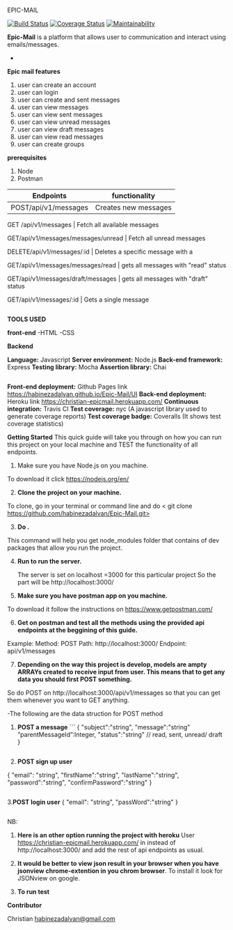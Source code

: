 
EPIC-MAIL

[![Build Status](https://www.travis-ci.org/habinezadalvan/Epic-Mail.svg?branch=develop)](https://www.travis-ci.org/habinezadalvan/Epic-Mail)
[![Coverage Status](https://coveralls.io/repos/github/habinezadalvan/Epic-Mail/badge.svg?branch=ch-tests-work-%23164599870)](https://coveralls.io/github/habinezadalvan/Epic-Mail?branch=ch-tests-work-%23164599870)
[![Maintainability](https://api.codeclimate.com/v1/badges/b79352a37d48aa74aed3/maintainability)](https://codeclimate.com/github/habinezadalvan/Epic-Mail/maintainability)

**Epic-Mail** is a platform that allows user to communication and interact using emails/messages.

*
**Epic mail features**
1. user can create an account
2. user can login
3. user can create and sent messages
4. user can view messages
5. user can view sent messages
6. user can view unread messages
7. user can view draft messages
8. user can view read messages 
9. user can create groups 


**prerequisites**
1. Node
2. Postman

Endpoints | functionality
------------ | -------------
POST/api/v1/messages | Creates new messages
	
GET	/api/v1/messages | Fetch all available messages

GET/api/v1/messages/messages/unread | Fetch all unread messages

DELETE/api/v1/messages/:id | Deletes a specific message with a

GET/api/v1/messages/messages/read | gets all messages with "read" status

GET/api/v1/messages/draft/messages | gets all messages with "draft" status

GET/api/v1/messages/:id | Gets a single message
```

```
**TOOLS USED**

**front-end**
-HTML
-CSS

**Backend**

**Language:** 
Javascript
**Server environment:** 
Node.js 
**Back-end framework:** 
Express
**Testing library:** 
Mocha
**Assertion library:** 
Chai 
```
```

**Front-end deployment:** Github Pages link https://habinezadalvan.github.io/Epic-Mail/UI
**Back-end deployment:** Heroku link https://christian-epicmail.herokuapp.com/
**Continuous integration:** Travis CI
**Test coverage:** nyc (A javascript library used to generate coverage reports)
**Test coverage badge:** Coveralls (It shows test coverage statistics)

**Getting Started**
This quick guide will take you through on how you can run this project on your local machine and TEST the functionality of all endpoints.
1. Make sure you have Node.js on you machine.

To download it click https://nodejs.org/en/

2. **Clone the project on your machine.**

  To clone, go in your terminal or command line and do < git clone https://github.com/habinezadalvan/Epic-Mail.git>

3. **Do <npm install>.**
  
  This command will help you get node_modules folder that contains of dev packages that allow you run the project.
  
4. **Run <npm start> to run the server.**
  
    The server is set on localhost =3000 for this particular project
    So the part will be http://localhost:3000/
  
5. **Make sure you have postman app on you machine.**

  To download it follow the instructions on https://www.getpostman.com/
  
6. **Get on postman and test all the methods using the provided api endpoints at the beggining of this guide.**

  Example:
  Method: POST
  Path: http://localhost:3000/
  Endpoint: api/v1/messages
  
7. **Depending on the way this project is develop, models are ampty ARRAYs created to receive input from user. This means that to get any data you should first POST something.**

  So do POST on http://localhost:3000/api/v1/messages so that you can get them whenever you want to GET anything.
  
  -The following are the data struction for POST method
  
  1. **POST a message**
    ```
  {
	"subject":"string",
	"message":"string"
  ”parentMessageId”:Integer,
	"status":"string"  // read, sent, unread/ draft
}
```
```  
  2. **POST sign up user**
  
  {
	"email": "string",
	"firstName":"string",
	"lastName":"string",
	"password":"string",
  "confirmPassword":"string"
}

```
```

3.**POST login user**
 {
    "email": "string",
    "passWord":"string"
 }
 ```
```
NB: 
 1. **Here is an other option running the project with heroku**
    User https://christian-epicmail.herokuapp.com/  in instead of http://localhost:3000/ and add the rest of api endpoints as usual.
    
 2. **It would be better to view json result in your browser when you have jsonview chrome-extention in you chrom browser**.
    To install it look for JSONview on google.

8. **To run test**
<npm test>


**Contributor**

Christian habinezadalvan@gmail.com
